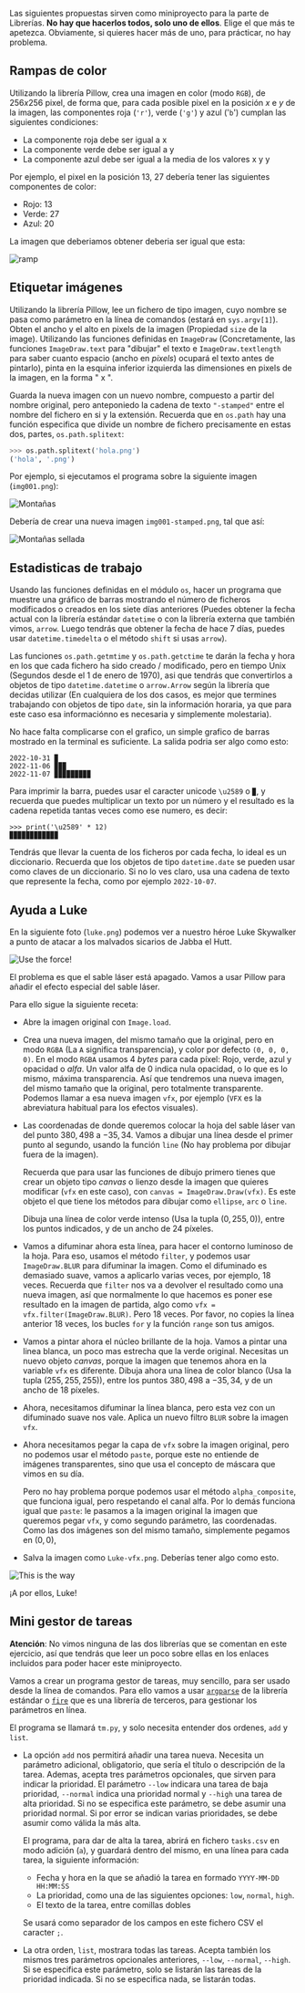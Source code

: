 Las siguientes propuestas sirven como miniproyecto para la parte de Librerías. **No hay que hacerlos todos, solo uno de ellos**. Elige el que más te apetezca. Obviamente, si quieres hacer más de uno, para prácticar, no hay problema.

## Rampas de color

Utilizando la librería Pillow, crea una imagen en color (modo `RGB`), de
$256x256$ pixel, de forma que, para cada posible pixel en la posición $x$ e $y$ 
de la imagen, las componentes roja (`'r'`), verde (`'g'`) y azul ('`b`') cumplan
las siguientes condiciones:

- La componente roja debe ser igual a x
- La componente verde debe ser igual a y
- La componente azul debe ser igual a la media de los valores x y y

Por ejemplo, el pixel en la posición 13, 27 debería tener las siguientes
componentes de color:

- Rojo: 13
- Verde: 27
- Azul: 20

La imagen que deberiamos obtener deberia ser igual que esta:

![ramp](ramp.png)

## Etiquetar imágenes

Utilizando la librería Pillow, lee un fichero de tipo imagen, cuyo nombre se
pasa como parámetro en la línea de comandos (estará en `sys.argv[1]`). Obten el
ancho y el alto en pixels de la imagen (Propiedad `size` de la image).
Utilizando las funciones definidas en `ImageDraw` (Concretamente, las funciones
`ImageDraw.text` para "dibujar" el texto e `ImageDraw.textlength` para saber
cuanto espacio (ancho en _pixels_) ocupará el texto antes de pintarlo),
pinta en la esquina inferior izquierda las dimensiones en pixels de la imagen,
en la forma "<ancho> x <alto>".

Guarda la nueva imagen con un nuevo nombre, compuesto a partir del nombre
original, pero anteponiedo la cadena de texto `"-stamped"` entre el nombre del
fichero en si y la extensión. Recuerda que en `os.path` hay una función
especifica que divide un nombre de fichero precisamente en estas dos, partes,
`os.path.splitext`:

```python
>>> os.path.splitext('hola.png')
('hola', '.png')
```

Por ejemplo, si ejecutamos el programa sobre la siguiente imagen (`img001.png`):

![Montañas](img001.png)

Debería de crear una nueva imagen `img001-stamped.png`, tal que así:

![Montañas sellada](img001-stamped.png)

## Estadisticas de trabajo

Usando las funciones definidas en el módulo `os`, hacer un programa que muestre
una gráfico de barras mostrando el número de ficheros modificados o creados en
los siete días anteriores (Puedes obtener la fecha actual con la librería
estándar `datetime` o con la librería externa que también vimos, `arrow`. Luego
tendrás que obtener la fecha de hace 7 días, puedes usar `datetime.timedelta` o
el método `shift` si usas `arrow`).

Las funciones `os.path.getmtime` y `os.path.getctime` te darán la fecha y hora
en los que cada fichero ha sido creado / modificado, pero en tiempo
Unix (Segundos desde el 1 de enero de 1970), asi que tendrás que convertirlos a
objetos de tipo `datetime.datetime` o `arrow.Arrow` según la librería que
decidas utilizar (En cualquiera de los dos casos, es mejor que termines trabajando con objetos de tipo `date`, sin la información horaria, ya que para este caso esa informaciónno es necesaria y simplemente molestaria).

No hace falta complicarse con el grafico, un simple grafico de barras mostrado
en la terminal es suficiente. La salida podria ser algo como esto:

```
2022-10-31 ▉
2022-11-06 ▉▉▉
2022-11-07 ▉▉▉▉▉▉▉▉▉
```

Para imprimir la barra, puedes usar el caracter unicode `\u2589` o `▉`, y
recuerda que puedes multiplicar un texto por un número y el resultado es la
cadena repetida tantas veces como ese numero, es decir:

```
>>> print('\u2589' * 12)
▉▉▉▉▉▉▉▉▉▉▉▉
```

Tendrás que llevar la cuenta de los ficheros por cada fecha, lo ideal es un
diccionario. Recuerda que los objetos de tipo `datetime.date` se pueden usar
como claves de un diccionario. Si no lo ves claro, usa una cadena de texto que
represente la fecha, como por ejemplo `2022-10-07`.


## Ayuda a Luke

En la siguiente foto (`luke.png`) podemos ver a nuestro héroe Luke Skywalker a
punto de atacar a los malvados sicarios de Jabba el Hutt.

![Use the force!](luke.png)

El problema es que el sable láser está apagado. Vamos a usar Pillow para añadir
el efecto especial del sable láser.

Para ello sigue la siguiente receta:

- Abre la imagen original con `Image.load`.

- Crea una nueva imagen, del mismo tamaño que la original, pero en modo `RGBA`
  (La `A` significa transparencia), y color por defecto `(0, 0, 0, 0)`. En el
  modo `RGBA` usamos 4 _bytes_ para cada píxel: Rojo, verde, azul y opacidad o
  _alfa_. Un valor alfa de 0 indica nula opacidad, o lo que es lo mismo, máxima
  transparencia. Así que tendremos una nueva imagen, del mismo tamaño que la
  original, pero totalmente transparente. Podemos llamar a esa nueva imagen
  `vfx`, por ejemplo (`VFX` es la abreviatura habitual para los efectos
  visuales).

- Las coordenadas de donde queremos colocar la hoja del sable láser van del
  punto $380, 498$ a $-35, 34$. Vamos a dibujar una línea desde el primer punto
  al segundo, usando la función `line` (No hay problema por dibujar fuera de la
  imagen).

  Recuerda que para usar las funciones de dibujo primero tienes que crear un
  objeto tipo _canvas_ o lienzo desde la imagen que quieres modificar (`vfx` en
  este caso), con `canvas = ImageDraw.Draw(vfx)`. Es este objeto el que tiene
  los métodos para dibujar como `ellipse`, `arc` o `line`.

  Dibuja una línea de color verde intenso (Usa la tupla $(0, 255,
  0)$), entre los puntos indicados, y de un ancho de 24 píxeles.

- Vamos a difuminar ahora esta línea, para hacer el contorno luminoso de la
  hoja. Para eso, usamos el método `filter`, y podemos usar `ImageDraw.BLUR`
  para difuminar la imagen. Como el difuminado es demasiado suave, vamos a
  aplicarlo varias veces, por ejemplo, 18 veces. Recuerda que `filter` nos va a
  devolver el resultado como una nueva imagen, así que normalmente lo que
  hacemos es poner ese resultado en la imagen de partida, algo como
  `vfx = vfx.filter(ImageDraw.BLUR)`. Pero 18 veces. Por favor, no copies la
  línea anterior 18 veces, los bucles `for` y la función `range` son tus
  amigos.

- Vamos a pintar ahora el núcleo brillante de la hoja. Vamos a pintar una linea
  blanca, un poco mas estrecha que la verde original. Necesitas un nuevo objeto
  _canvas_, porque la imagen que tenemos ahora en la variable `vfx` es
  diferente.  Dibuja ahora una línea de color blanco (Usa la tupla $(255, 255,
  255)$), entre los puntos $380, 498$ a $-35, 34$, y de un ancho de 18 píxeles.

- Ahora, necesitamos difuminar la línea blanca, pero esta vez con un difuminado
  suave nos vale. Aplica un nuevo filtro `BLUR` sobre la imagen `vfx`.

- Ahora necesitamos pegar la capa de `vfx` sobre la imagen original, pero no
  podemos usar el método `paste`, porque este no entiende de imágenes
  transparentes, sino que usa el concepto de máscara que vimos en su día.
  
  Pero no hay problema porque podemos usar el método `alpha_composite`, que
  funciona igual, pero respetando el canal alfa. Por lo demás funciona igual
  que `paste`: le pasamos a la imagen original la imagen que queremos pegar
  `vfx`, y como segundo parámetro, las coordenadas. Como las dos imágenes son
  del mismo tamaño, simplemente pegamos en $(0, 0)$,

- Salva la imagen como `Luke-vfx.png`. Deberías tener algo como esto.

![This is the way](luke-vfx.png)

¡A por ellos, Luke!


## Mini gestor de tareas

**Atención**: No vimos ninguna de las dos librerías que se comentan en este ejercicio, así que tendrás que leer un poco sobre ellas en los enlaces incluidos para poder hacer este miniproyecto.

Vamos a crear un programa gestor de tareas, muy sencillo, para ser usado desde  la línea de comandos. Para ello vamos a usar [`argparse`](https://docs.python.org/3/library/argparse.html) de la librería estándar o [`fire`](https://google.github.io/python-fire/guide/) que es una librería de terceros, para gestionar los parámetros en línea.

El programa se llamará `tm.py`, y solo necesita entender dos ordenes, `add` y
`list`.

- La opción `add` nos permitirá añadir una tarea nueva. Necesita un parámetro
  adicional, obligatorio, que sería el título  o descripción de la tarea.
  Ademas, acepta tres parámetros opcionales, que sirven para indicar la
  prioridad. El parámetro `--low` indicara una tarea de baja prioridad,
  `--normal` indica una prioridad normal y `--high` una tarea de alta
  prioridad. Si no se especifica este parámetro, se debe asumir una prioridad
  normal. Si por error se indican varias prioridades, se debe asumir como válida la más alta.

  El programa, para dar de alta la tarea, abrirá en fichero `tasks.csv`
  en modo adición (`a`), y guardará dentro del mismo, en una línea para cada
  tarea, la siguiente información:

  - Fecha y hora en la que se añadió la tarea en formado `YYYY-MM-DD HH:MM:SS`
  - La prioridad, como una de las siguientes opciones: `low`, `normal`, `high`.
  - El texto de la tarea, entre comillas dobles

  Se usará como separador de los campos en este fichero CSV el caracter `;`.

- La otra orden, `list`, mostrara todas las tareas. Acepta también los mismos
  tres parámetros opcionales anteriores, `--low`, `--normal`, `--high`. Si se
  especifica este parámetro, solo se listarán las tareas de la prioridad
  indicada. Si no se especifica nada, se listarán todas.



